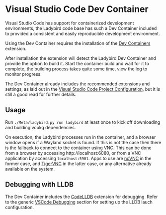 # Visual Studio Code Dev Container

Visual Studio Code has support for containerized development environments, the Ladybird code base has such a Dev Container included to provided a consistent and easily reproducible development environment.

Using the Dev Container requires the installation of the [Dev Containers](https://marketplace.visualstudio.com/items?itemName=ms-vscode-remote.remote-containers) extension.

After installation the extension will detect the Ladybird Dev Container and provide the option to build it. Start the container build and wait for it to complete, the building process takes quite some time, view the log to monitor progress.

The Dev Container already includes the recommended extensions and settings, as laid out in the [Visual Studio Code Project Configuration](VSCodeConfiguration.md), but it is still a good read for further details.

## Usage
Run `./Meta/ladybird.py run ladybird` at least once to kick off downloading and building vcpkg dependencies.

On execution, the Ladybird processes run in the container, and a browser window opens if a Wayland socket is found. If this is not the case then there is the fallback to connect to the container using VNC. This can be done from a browser by accessing http://localhost:6080, or from a VNC application by accessing `localhost:5901`. Apps to use are [noVNC](https://novnc.com) in the former case, and [TigerVNC](https://tigervnc.org) in the latter case, or any alternative already available on the system.

## Debugging with LLDB
The Dev Container includes the [CodeLLDB](https://marketplace.visualstudio.com/items?itemName=vadimcn.vscode-lldb) extension for debugging. Refer to the generic [VSCode Debugging](VSCodeConfiguration.md#debugging) section for setting up the LLDB lauch configuration.
